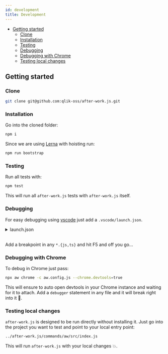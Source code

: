 ```yaml
---
id: development
title: Development
---
```


* [Getting started](#getting-started)
  * [Clone](#clone)
  * [Installation](#installation)
  * [Testing](#testing)
  * [Debugging](#debugging)
  * [Debugging with Chrome](#debugging-with-chrome)
  * [Testing local changes](#testing-local-changes)

## Getting started

### Clone

```sh
git clone git@github.com:qlik-oss/after-work.js.git
```

### Installation

Go into the cloned folder:

```sh
npm i
```

Since we are using [Lerna](https://lernajs.io/) with hoisting run:

```sh
npm run bootstrap
```

### Testing

Run all tests with:

```sh
npm test
```

This will run all `after-work.js` tests with `after-work.js` itself.

### Debugging

For easy debugging using [vscode](https://code.visualstudio.com/download) just add a `.vscode/launch.json`.

<details><summary>launch.json</summary>
<p>

```json
{
  "version": "0.2.0",
  "configurations": [
    {
      "type": "node",
      "request": "launch",
      "name": "NodeRunner",
      "program": "${workspaceRoot}/commands/aw/src/index.js",
      "args": [
        "-c",
        "aw.config.js",
        "--glob",
        "${file}"
      ]
    },
    {
      "type": "node",
      "request": "launch",
      "name": "ChromeRunner",
      "program": "${workspaceRoot}/commands/aw/src/index.js",
      "args": [
        "chrome",
        "-c",
        "aw.config.js",
        "--glob",
        "${file}"
      ]
    },
    {
      "type": "chrome",
      "request": "launch",
      "name": "ChromeHeadless",
      "port": 9222,
      "url": "http://localhost:9676/examples/index.html",
      "webRoot": "${workspaceFolder}",
      "runtimeArgs": [
        "--headless",
        "--disable-gpu"
      ]
    }
  ],
  "compounds": [
    {
      "name": "ChromeDebug",
      "configurations": [
        "ChromeHeadless",
        "ChromeRunner"
      ]
    }
  ]
}

```

</p>
</details>

<br>

Add a breakpoint in any  `*.{js,ts}` and hit F5 and off you go...

### Debugging with Chrome

To debug in Chrome just pass:

```sh
npx aw chrome -c aw.config.js --chrome.devtools=true
```

This will ensure to auto open devtools in your Chrome instance and waiting for it to attach.
Add a `debugger` statement in any file and it will break right into it 🚀.

### Testing local changes

`after-work.js` is designed to be run directly without installing it. Just go into the project you want to test and point to your local entry point:

```sh
../after-work.js/commands/aw/src/index.js
```

This will run `after-work.js` with your local changes 💥.

